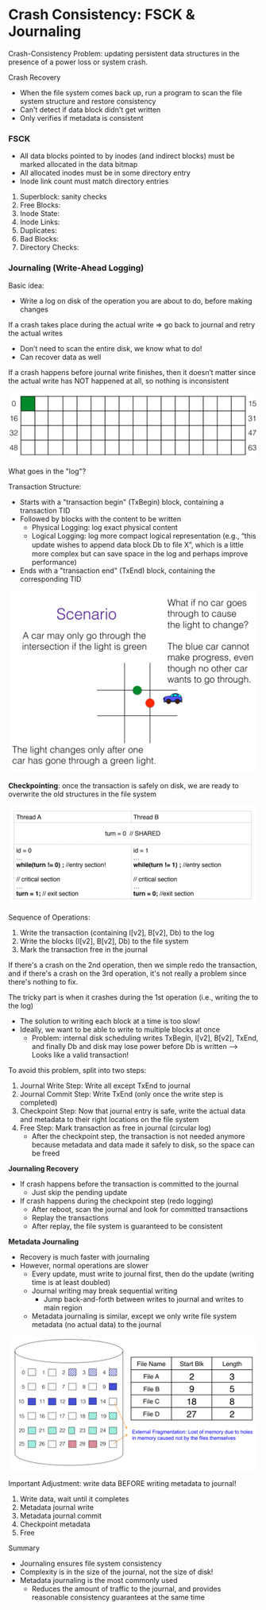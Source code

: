 # Crash Consistency: FSCK & Journaling

Crash-Consistency Problem: updating persistent data structures in the presence of a power loss or system crash.

Crash Recovery

* When the file system comes back up, run a program to scan the file system structure and restore consistency
* Can't detect if data block didn't get written
* Only verifies if metadata is consistent

### FSCK

* All data blocks pointed to by inodes \(and indirect blocks\) must be marked allocated in the data bitmap 
* All allocated inodes must be in some directory entry 
* Inode link count must match directory entries

1. Superblock: sanity checks
2. Free Blocks:
3. Inode State:
4. Inode Links:
5. Duplicates:
6. Bad Blocks:
7. Directory Checks:

### Journaling \(Write-Ahead Logging\)

Basic idea:

* Write a log on disk of the operation you are about to do, before making changes

If a crash takes place during the actual write =&gt; go back to journal and retry the actual writes

* Don’t need to scan the entire disk, we know what to do!
* Can recover data as well

If a crash happens before journal write finishes, then it doesn’t matter since the actual write has NOT happened at all, so nothing is inconsistent

![Linux Ext3 File System](../.gitbook/assets/image%20%289%29.png)

What goes in the "log"?

Transaction Structure:

* Starts with a "transaction begin" \(TxBegin\) block, containing a transaction TID
* Followed by blocks with the content to be written
  * Physical Logging: log exact physical content
  * Logical Logging: log more compact logical representation \(e.g., “this update wishes to append data block Db to ﬁle X”, which is a little more complex but can save space in the log and perhaps improve performance\)
* Ends with a "transaction end" \(TxEnd\) block, containing the corresponding TID

![A Journal Entry](../.gitbook/assets/image%20%2845%29.png)

**Checkpointing**: once the transaction is safely on disk, we are ready to overwrite the old structures in the file system

![Data Journaling Example](../.gitbook/assets/image%20%2842%29.png)

Sequence of Operations:

1. Write the transaction \(containing I\[v2\], B\[v2\], Db\) to the log
2. Write the blocks \(I\[v2\], B\[v2\], Db\) to the file system
3. Mark the transaction free in the journal

If there's a crash on the 2nd operation, then we simple redo the transaction, and if there's a crash on the 3rd operation, it's not really a problem since there's nothing to fix.

The tricky part is when it crashes during the 1st operation \(i.e., writing the to the log\)

* The solution to writing each block at a time is too slow!
* Ideally, we want to be able to write to multiple blocks at once
  * Problem: internal disk scheduling writes TxBegin, I\[v2\], B\[v2\], TxEnd, and finally Db and disk may lose power before Db is written --&gt; Looks like a valid transaction!

To avoid this problem, split into two steps:

1. Journal Write Step: Write all except TxEnd to journal
2. Journal Commit Step: Write TxEnd \(only once the write step is completed\)
3. Checkpoint Step: Now that journal entry is safe, write the actual data and metadata to their right locations on the file system
4. Free Step: Mark transaction as free in journal \(circular log\)
   * After the checkpoint step, the transaction is not needed anymore because metadata and data made it safely to disk, so the space can be freed

**Journaling Recovery**

* If crash happens before the transaction is committed to the journal
  * Just skip the pending update
* If crash happens during the checkpoint step \(redo logging\)
  * After reboot, scan the journal and look for committed transactions
  * Replay the transactions
  * After replay, the file system is guaranteed to be consistent

**Metadata Journaling**

* Recovery is much faster with journaling
* However, normal operations are slower
  * Every update, must write to journal first, then do the update \(writing time is at least doubled\)
  * Journal writing may break sequential writing
    * Jump back-and-forth between writes to journal and writes to main region
  * Metadata journaling is similar, except we only write file system metadata \(no actual data\) to the journal

![Metadata Journal](../.gitbook/assets/image%20%2814%29.png)

Important Adjustment: write data BEFORE writing metadata to journal!

1. Write data, wait until it completes
2. Metadata journal write
3. Metadata journal commit
4. Checkpoint metadata
5. Free

Summary

* Journaling ensures file system consistency
* Complexity is in the size of the journal, not the size of disk!
* Metadata journaling is the most commonly used
  * Reduces the amount of traffic to the journal, and provides reasonable consistency guarantees at the same time

